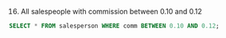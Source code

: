 16. All salespeople with commission between 0.10 and 0.12

```sql 
SELECT * FROM salesperson WHERE comm BETWEEN 0.10 AND 0.12;
```